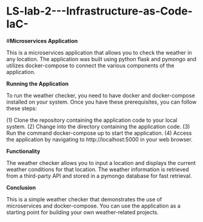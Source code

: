 # LS-lab-2---Infrastructure-as-Code-IaC-

#**Microservices Application**

This is a microservices application that allows you to check the weather in any location. The application was built using python flask and pymongo and utilizes docker-compose to connect the various components of the application.

**Running the Application**

To run the weather checker, you need to have docker and docker-compose installed on your system. Once you have these prerequisites, you can follow these steps:

(1) Clone the repository containing the application code to your local system.
(2) Change into the directory containing the application code.
(3) Run the command docker-compose up to start the application.
(4) Access the application by navigating to http://localhost:5000 in your web browser.

**Functionality**

The weather checker allows you to input a location and displays the current weather conditions for that location. The weather information is retrieved from a third-party API and stored in a pymongo database for fast retrieval.

**Conclusion**

This is a simple weather checker that demonstrates the use of microservices and docker-compose. You can use the application as a starting point for building your own weather-related projects.
